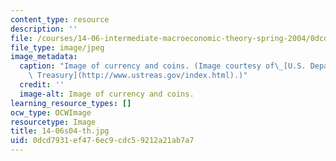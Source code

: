 ```yaml
---
content_type: resource
description: ''
file: /courses/14-06-intermediate-macroeconomic-theory-spring-2004/0dcd7931ef476ec9cdc59212a21ab7a7_14-06s04-th.jpg
file_type: image/jpeg
image_metadata:
  caption: "Image of currency and coins. (Image courtesy of\_[U.S. Department of the\
    \ Treasury](http://www.ustreas.gov/index.html).)"
  credit: ''
  image-alt: Image of currency and coins.
learning_resource_types: []
ocw_type: OCWImage
resourcetype: Image
title: 14-06s04-th.jpg
uid: 0dcd7931-ef47-6ec9-cdc5-9212a21ab7a7
---
```

